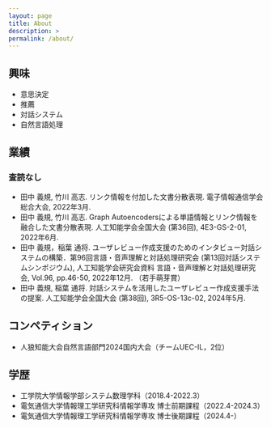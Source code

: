 ```yaml
---
layout: page
title: About
description: >
permalink: /about/
---
```

## 興味
* 意思決定
* 推薦
* 対話システム
* 自然言語処理

## 業績
### 査読なし
* 田中 義規, 竹川 高志. リンク情報を付加した文書分散表現. 電子情報通信学会総合大会, 2022年3月.
* 田中 義規, 竹川 高志. Graph Autoencodersによる単語情報とリンク情報を融合した文書分散表現. 人工知能学会全国大会 (第36回), 4E3-GS-2-01, 2022年6月.
* 田中 義規，稲葉 通将. ユーザレビュー作成支援のためのインタビュー対話システムの構築．第96回言語・音声理解と対話処理研究会 (第13回対話システムシンポジウム), 人工知能学会研究会資料 言語・音声理解と対話処理研究会, Vol.96, pp.46-50, 2022年12月. （若手萌芽賞）
* 田中 義規, 稲葉 通将. 対話システムを活用したユーザレビュー作成支援手法の提案. 人工知能学会全国大会 (第38回), 3R5-OS-13c-02, 2024年5月.

## コンペティション
* 人狼知能大会自然言語部門2024国内大会（チームUEC-IL，2位）

## 学歴
* 工学院大学情報学部システム数理学科（2018.4-2022.3）
* 電気通信大学情報理工学研究科情報学専攻 博士前期課程（2022.4-2024.3）
* 電気通信大学情報理工学研究科情報学専攻 博士後期課程（2024.4-）
